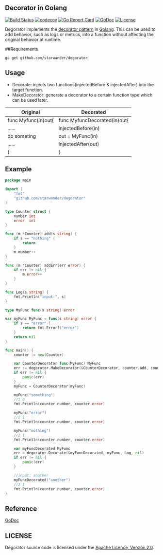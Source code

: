 ## Decorator in Golang
[![Build Status](https://travis-ci.org/starwander/degorator.svg?branch=master)](https://travis-ci.org/starwander/degorator)
[![codecov](https://codecov.io/gh/starwander/degorator/branch/master/graph/badge.svg)](https://codecov.io/gh/starwander/degorator)
[![Go Report Card](https://goreportcard.com/badge/github.com/starwander/degorator)](https://goreportcard.com/report/github.com/starwander/degorator)
[![GoDoc](https://godoc.org/github.com/starwander/degorator?status.svg)](https://godoc.org/github.com/starwander/degorator)
[![License](https://img.shields.io/badge/license-Apache%202.0-blue.svg)](https://www.apache.org/licenses/LICENSE-2.0)

Degorator implements the [decorator pattern](https://en.wikipedia.org/wiki/Decorator_pattern) in [Golang](https://golang.org/).
This can be used to add behavior, such as logs or metrics, into a function without affecting the original behavior at runtime.

##Requirements

    go get github.com/starwander/degorator

## Usage
* Decorate: injects two functions(injectedBefore & injectedAfter) into the target function.
* MakeDecorator: generate a decorator to a certain function type which can be used later.

|      Original       |          Decorated           |
| ------------------- | ---------------------------- |
| func Myfunc(in)out{ | func MyfuncDecorated(in)out{ |
|     ......          |    injectedBefore(in)        |
|     do someting     |    out = MyFunc(in)          |
|     ......          |    injectedAfter(out)        |
| }                   | }                            |

## Example

```go
package main

import (
	"fmt"
	"github.com/starwander/degorator"
)

type Counter struct {
	number int
	error  int
}

func (m *Counter) add(s string) {
	if s == "nothing" {
		return
	}
	m.number++
}

func (m *Counter) addErr(err error) {
	if err != nil {
		m.error++
	}
}

func Log(s string) {
	fmt.Println("input:", s)
}

type MyFunc func(s string) error

var myFunc MyFunc = func(s string) error {
	if s == "error" {
		return fmt.Errorf("error")
	}
	return nil
}

func main() {
	counter := new(Counter)

	var CounterDecorator func(MyFunc) MyFunc
	err := degorator.MakeDecorator(&CounterDecorator, counter.add, counter.addErr)
	if err != nil {
		panic(err)
	}
	myFunc = CounterDecorator(myFunc)

	myFunc("something")
	//1 0
	fmt.Println(counter.number, counter.error)

	myFunc("error")
	//2 1
	fmt.Println(counter.number, counter.error)

	myFunc("nothing")
	//2 1
	fmt.Println(counter.number, counter.error)

	var myFuncDecorated MyFunc
	err = degorator.Decorate(&myFuncDecorated, myFunc, Log, nil)
	if err != nil {
		panic(err)
	}

	//input: another
	myFuncDecorated("another")
	//3 1
	fmt.Println(counter.number, counter.error)
}
```

## Reference

[GoDoc](https://godoc.org/github.com/starwander/degorator)

## LICENSE

Degorator source code is licensed under the [Apache Licence, Version 2.0](http://www.apache.org/licenses/LICENSE-2.0.html).
